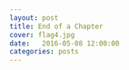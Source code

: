 ```yaml
---
layout: post
title: End of a Chapter
cover: flag4.jpg
date:   2016-05-08 12:00:00
categories: posts
---
```

